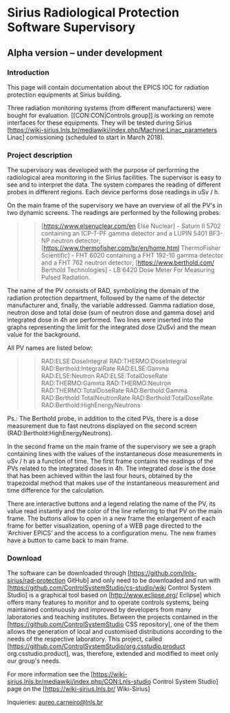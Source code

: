 # Sirius Radiological Protection Software Supervisory 

## Alpha version – under development 

### Introduction

This page will contain documentation about the EPICS IOC for radiation protection equipments at Sirius building.

Three radiation monitoring systems (from different manufacturers) were bought for evaluation. [[CON:CON|Controls group]] is working on remote interfaces for these equipments. They will be tested during Sirius [https://wiki-sirius.lnls.br/mediawiki/index.php/Machine:Linac_parameters Linac] comissioning (scheduled to start in March 2018).

### Project description

The supervisory was developed with the purpose of performing the radiological area  monitoring in the Sirius facilities. The supervisor is easy to see and to interpret the data. The system compares the reading of different probes in different regions. Each device performs dose readings in uSv / h.

On the main frame of the supervisory we have an overview of all the PV's in two dynamic screens. The readings are performed by the following probes:

 >> [https://www.elsenuclear.com/en Else Nuclear] - Saturn II 5702 containing an ICP-T-PF gamma detector and a LUPIN 5401 BF3-NP neutron detector;
 >> [https://www.thermofisher.com/br/en/home.html ThermoFisher Scientific] - FHT 6020 containing a FHT 192-10 gamma detector and a FHT 762 neutron detector;
 >> [https://www.berthold.com/ Berthold Technologies] - LB 6420 Dose Meter For Measuring Pulsed Radiation.

The name of the PV consists of RAD, symbolizing the domain of the radiation protection department, followed by the name of the detector manufacturer and, finally, the variable addressed. Gamma radiation dose, neutron dose and total dose (sum of neutron dose  and gamma dose) and integrated dose in 4h are performed. Two lines were inserted into the graphs representing the limit for the integrated dose (2uSv) and the mean value for the background.

All PV names are listed below:

 >> RAD:ELSE:DoseIntegral
 >> RAD:THERMO:DoseIntegral
 >> RAD:Berthold:IntegralRate
 >> RAD:ELSE:Gamma
 >> RAD:ELSE:Neutron
 >> RAD:ELSE:TotalDoseRate
 >> RAD:THERMO:Gamma
 >> RAD:THERMO:Neutron
 >> RAD:THERMO:TotalDoseRate
 >> RAD:Berthold:Gamma
 >> RAD:Berthold:TotalNeutronRate
 >> RAD:Berthold:TotalDoseRate
 >> RAD:Berthold:HighEnergyNeutrons

Ps.: The Berthold probe, in addition to the cited PVs, there is a dose measurement due to fast neutrons displayed on the second screen (RAD:Berthold:HighEnergyNeutrons).

In the second frame on the main frame of the supervisory we see a graph containing lines with the values of the instantaneous dose measurements in uSv / h as a function of time. The first frame contains the readings of the PVs related to the integrated doses in 4h. The integrated dose is the dose that has been achieved within the last four hours, obtained by the trapezoidal method that makes use of the instantaneous measurement and time difference for the calculation.

There are interactive buttons and a legend relating the name of the PV, its value read instantly and the color of the line referring to that PV on the main frame. The buttons allow to open in a new frame the enlargement of each frame for better visualization, opening of a WEB page directed to the ‘Archiver EPICS’ and the access to a configuration menu. The new frames have a button to came back to main frame.

### Download

The software can be downloaded through [https://github.com/lnls-sirius/rad-protection GitHub] and only need to be downloaded and run with [https://github.com/ControlSystemStudio/cs-studio/wiki Control System Studio] is a graphical tool based on [http://www.eclipse.org/ Eclipse] which offers many features to monitor and to operate controls systems, being maintained continuously and improved by developers from many laboratories and teaching institutes. Between the projects contained in the [https://github.com/ControlSystemStudio CSS repository], one of the them allows the generation of local and customised distributions according to the needs of the respective laboratory. This project, called [https://github.com/ControlSystemStudio/org.csstudio.product org.csstudio.product], was, therefore, extended and modified to meet only our group's needs.

For more information see the [https://wiki-sirius.lnls.br/mediawiki/index.php/CON:Lnls-studio Control System Studio] page on the [https://wiki-sirius.lnls.br/ Wiki-Sirius]

Inquieries: aureo.carneiro@lnls.br
